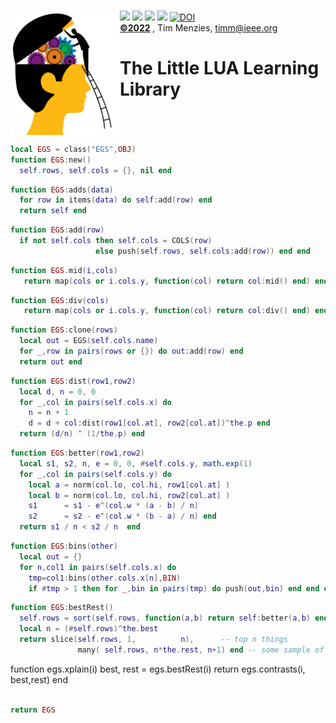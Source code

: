 <a name=top>&nbsp;<br>
<img align=left width=175 src="/docs/head.png"> <img 
src="https://img.shields.io/badge/purpose-se,ai-informational?style=flat&logo=hyper&logoColor=white&color=red"> <img 
src="https://img.shields.io/badge/language-lua-informational?style=flat&logo=lua&logoColor=white&color=yellow"> <img 
src="https://img.shields.io/badge/platform-osx,linux-informational?style=flat&logo=linux&logoColor=white&color=orange"> <a
href="https://github.com/timm/l5/actions/workflows/tests.yml"><img src="https://github.com/timm/l5/actions/workflows/tests.yml/badge.svg"></a> <a 
href="https://zenodo.org/badge/latestdoi/206205826"> <img src="https://zenodo.org/badge/206205826.svg" alt="DOI"></a><br>
<b> <a href="https://github.com/timm/l5/blob/master/LICENSE.md">&copy;2022</a> </b>, Tim Menzies, <timm@ieee.org>
<h1>The Little LUA Learning Library</h1><br clear=all>



```lua
local EGS = class("EGS",OBJ)
function EGS:new() 
  self.rows, self.cols = {}, nil end
```



```lua
function EGS:adds(data)
  for row in items(data) do self:add(row) end
  return self end
```



```lua
function EGS:add(row)
  if not self.cols then self.cols = COLS(row)
                   else push(self.rows, self.cols:add(row)) end end
```



```lua
function EGS.mid(i,cols)
   return map(cols or i.cols.y, function(col) return col:mid() end) end
```



```lua
function EGS:div(cols)
   return map(cols or i.cols.y, function(col) return col:div() end) end
```



```lua
function EGS:clone(rows)
  local out = EGS(self.cols.name)
  for _,row in pairs(rows or {}) do out:add(row) end
  return out end
```



```lua
function EGS:dist(row1,row2)
  local d, n = 0, 0
  for _,col in pairs(self.cols.x) do 
    n = n + 1
    d = d + col:dist(row1[col.at], row2[col.at])^the.p end 
  return (d/n) ^ (1/the.p) end
```



```lua
function EGS:better(row1,row2)
  local s1, s2, n, e = 0, 0, #self.cols.y, math.exp(1)
  for _,col in pairs(self.cols.y) do
    local a = norm(col.lo, col.hi, row1[col.at] )
    local b = norm(col.lo, col.hi, row2[col.at] )
    s1      = s1 - e^(col.w * (a - b) / n)
    s2      = s2 - e^(col.w * (b - a) / n) end
  return s1 / n < s2 / n  end
```



```lua
function EGS:bins(other)
  local out = {}
  for n,col1 in pairs(self.cols.x) do
    tmp=col1:bins(other.cols.x[n],BIN)
    if #tmp > 1 then for _,bin in pairs(tmp) do push(out,bin) end end end end
```



```lua
function EGS:bestRest()
  self.rows = sort(self.rows, function(a,b) return self:better(a,b) end) 
  local n = (#self.rows)^the.best
  return slice(self.rows, 1,          n),      -- top n things
               many( self.rows, n*the.rest, n+1) end -- some sample of the rest
```


function egs.xplain(i)
 best, rest = egs.bestRest(i)
 return egs.contrasts(i, best,rest) end

```lua

return EGS 
